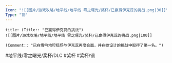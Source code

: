 ```yaml
---
Icon: "![[图片/游戏攻略/地平线/地平线 零之曙光/奖杯/已赢得伊克蕊的挑战.png|30]]"
Type: "铜"
---
```

```ad-common-bronze-trophy
title: (Title:: "已赢得伊克蕊的挑战")
![[图片/游戏攻略/地平线/地平线 零之曙光/奖杯/已赢得伊克蕊的挑战.png|100]]

(Comment:: "已在雪吟地狩猎场与伊克蕊再度会面，并在她设计的挑战中取得了第一名。")
```

#地平线/零之曙光/奖杯/DLC #奖杯 #奖杯/铜
